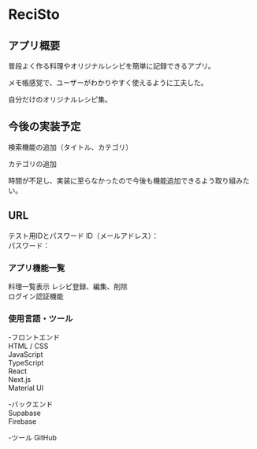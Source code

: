 # ReciSto
## アプリ概要
普段よく作る料理やオリジナルレシピを簡単に記録できるアプリ。

メモ帳感覚で、ユーザーがわかりやすく使えるように工夫した。

自分だけのオリジナルレシピ集。

## 今後の実装予定
検索機能の追加（タイトル、カテゴリ）  

カテゴリの追加

時間が不足し、実装に至らなかったので今後も機能追加できるよう取り組みたい。

## URL


テスト用IDとパスワード
ID（メールアドレス）：  
パスワード：

### アプリ機能一覧
料理一覧表示
レシピ登録、編集、削除  
ログイン認証機能   

### 使用言語・ツール
-フロントエンド  
HTML / CSS  
JavaScript  
TypeScript  
React  
Next.js  
Material UI    

-バックエンド  
Supabase  
Firebase  

-ツール 
GitHub
